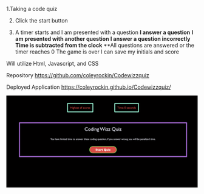 1.Taking a code quiz

2. Click the start button

3. A timer starts and I am presented with a question
**I answer a question**
**I am presented with another question**
**I answer a question incorrectly**
**Time is subtracted from the clock**
**All questions are answered or the timer reaches 0
The game is over
I can save my initials and score

Will utilize Html, Javascript, and CSS

Repository
https://github.com/coleyrockin/Codewizzquiz

Deployed Application
https://coleyrockin.github.io/Codewizzquiz/

![image below](./Assets/images/codewizzquizz.jpg)
